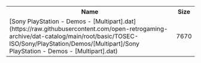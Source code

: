 <table>
<tr><th>Name</th><th>Size</th></tr>
<tr><td>[Sony PlayStation - Demos - [Multipart].dat](https://raw.githubusercontent.com/open-retrogaming-archive/dat-catalog/main/root/basic/TOSEC-ISO/Sony/PlayStation/Demos/[Multipart]/Sony PlayStation - Demos - [Multipart].dat)</td><td>7670</td></tr>
</table>

